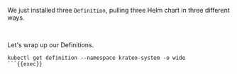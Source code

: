 
We just installed three `Definition`, pulling three Helm chart in three different ways.

<br>

Let's wrap up our Definitions.

```plain
kubectl get definition --namespace krateo-system -o wide
```{{exec}}
